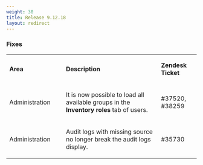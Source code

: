 ```yaml
---
weight: 30
title: Release 9.12.18
layout: redirect
---
```



### Fixes

<table>
<col width = 150>
<tbody>
<tr>
<td>
<p><strong>Area</strong></p>
</td>
<td>
<p><strong>Description</strong></p>
</td>
<td>
<p><strong>Zendesk Ticket</strong></p>
</td>
</tr>
<tr>
<td>
<p><span>Administration</span></p>
</td>
<td>
<p><span>
It is now possible to load all available groups in the <strong>Inventory roles</strong> tab of users. </span></p>
</td>
<td>#37520, #38259</td>
</tr>
<tr>
<td>
<p><span>Administration</span></p>
</td>
<td>
<p><span>Audit logs with missing source no longer break the audit logs display.
</span></p>
</td>
<td>
<p><span>#35730</span></p>
</td>
</tr>
</tbody>
</table>